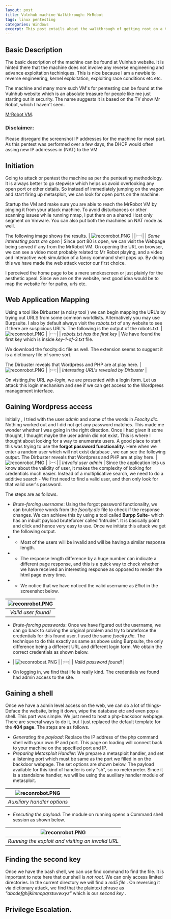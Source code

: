 ```yaml
---
layout: post
title: Vulnhub machine Walkthrough: MrRobot
tags: linux pentesting
categories: Windows 
excerpt: This post entails about the walkthrough of getting root on a VM MrRobot which is present on VulnHub. This machine is at a beginner level, and one of the first machines that I broke on VulnHub. You are strongly recommended to try everything on your own before proceeding.
---
```



## Basic Description
The basic description of the machine can be found at Vulnhub website. It is hinted there that the machine does not involve any reverse engineering and advance exploitation techiniques. This is nice because I am a newbie to reverse engineering, kernel exploitation, exploiting race conditions etc etc. 

The machine and many more such VM's for pentesting can be found at the Vulnhub website which is an absolute treasure for people like me just starting out in security. The name suggests it is based on the TV show Mr Robot, which I haven't seen. 

<a href="https://www.vulnhub.com/entry/mr-robot-1,151/">MrRobot VM</a>.  

### Disclaimer:
Please disregard the screenshot IP addresses for the machine for most part. As this pentest was performed over a few days, the DHCP would often assing new IP addresses in (NAT) to the VM

## Initiation
Going to attack or pentest the machine as per the pentesting methodology. It is always better to go stepwise which helps us avoid overlooking any open port or other details. So instead of immediately jumping on the wagon and start firing up metasploit, we can look for open ports on the machine.


Startup the VM and make sure you are able to reach the MrRobot VM by pinging it from your attack machine. To avoid disturbances or other scanning issues while running nmap, I put them on a shared Host only segment on Vmware. You can also put both the machines on NAT mode as well.

The following image shows the results.
| ![reconrobot.PNG]({{site.url}}/public/img/vulnhub/reconrobot.PNG) | 
|:--:| 
| *Some interesting ports are open* |
Since port 80 is open, we can visit the Webpage being served if any from the MrRobot VM. On opening the URL on browser, we can see a video most probably related to Mr Robot playing, and a video and interactive web simulation of a fancy command shell pops up. By doing this we have made the web attack vector our first choice.

I perceived the home page to be a mere smokescreen or just plainly for the aesthetic apeal. Since we are on the website, next good idea would be to map the website for for paths, urls etc.


## Web Application Mapping
Using a tool like Dirbuster (a noisy tool ) we can begin mapping the URL's by trying out URLS from some common worldlists. Alternatively you may use Burpsuite.
I also by default always visit the *robots.txt* of any website to see if there are suspicious URL's.
The following is the output of the robots.txt.
| ![reconrobot.PNG]({{site.url}}/public/img/vulnhub/robotstxt.PNG) | 
|:--:| 
| *robots.txt has the first key* |
We have found the first key which is inside *key-1-of-3.txt* file. 

We download the fsocity.dic file as well. The extension seems to suggest it is a dictionary file of some sort.

The Dirbuster reveals that Wordpress and PHP are at play here.
| ![reconrobot.PNG]({{site.url}}/public/img/vulnhub/reconwplogin.PNG) | 
|:--:| 
| *Interesting URL's revealed by Dirbuster* |

On visiting,the URL *wp-login*, we are presented with a login form. Let us attack this login mechanism and see if we can get access to the Wordpress management interface.


## Gaining Wordpress access
Initially , I tried with the user *admin* and some of the words in *Fsocity.dic*. Nothing worked out and I did not get any password matches. This made me wonder whether I was going in the right direction. Once I had given it some thought, I thought maybe the user admin did not exist. This is where I thought about looking for a way to enumerate users. A good place to start this was trying to use the __forgot password functionality__. Here when we enter a random user which will not exist database , we can see the following output.
The Dirbuster reveals that Wordpress and PHP are at play here.
| ![reconrobot.PNG]({{site.url}}/public/img/vulnhub/invuser.PNG) | 
|:--:| 
| *Intvalid user admin* |
Since the application lets us know about the validity of user, it makes the complexity of looking for credentials much easier. Instead of a multiplicative search, we need to do a additive search - We first need to find a valid user, and then only look for that valid user's password.

The steps are as follows.
- *Brute-forcing username*: Using the forgot password functionality, we can bruteforce words from the *fsocity.dic* file to check if the response changes. We can achieve this by using a tool called __Burpp Suite__- which has an inbuilt payload bruteforcer called 'Intruder'. It is basically point and click and hence very easy to use. Once we initiate this attack we get the following output.
- * Most of the users will be invalid and will be having a similar response length.
- * The response length difference by a huge number can indicate a different page response, and this is a quick way to check whether we have received an interesting response as opposed to render the html page every time.
- * We notice that we have noticed the valid username as *Elliot* in the screenshot below.

| ![reconrobot.PNG]({{site.url}}/public/img/vulnhub/intruder.PNG) | 
|:--:| 
| *Valid user found!* |

- *Brute-forcing passwords*: Once we have figured out the username, we can go back to solving the original problem and try to bruteforce the credentials for this found user. I used the same *fsocity.dic*. The technique to do this exactly as same as above using Burpsuite, the only difference being a different URL and different login form. We obtain the correct credentials as shown below.

- | ![reconrobost.PNG]({{site.url}}/public/img/vulnhub/possible_password.PNG) | 
|:--:| 
| *Valid password found!* |

- On logging in, we find that life is really kind. The credentials we found had admin access to the site. 

## Gaining a shell
Once we have a admin level access on the web, we can do a lot of things- Deface the website, bring it down, wipe the database etc and even pop a shell. This part was simple. We just need to host a php-backdoor webpage. There are several ways to do it, but I just replaced the default template for the __404 page__.
The steps are as follows.

- *Generating the payload*: Replace the IP address of the php command shell with your own IP and port. This page on loading will connect back to your machine on the specified port and IP.
- *Preparing Metasploit Handler*: We prepare a metasploit handler, and set a listening port which must be same as the port we filled in on the backdoor webpage. The set options are shown below. The payload available for this kind of handler is only "sh", so no meterpreter. Since it is a standalone handler, we will be using the auxiliary handler module of metasploit.

| ![reconrobot.PNG]({{site.url}}/public/img/vulnhub/reverseshell.PNG) | 
|:--:| 
| *Auxiliary handler options* |

- *Executing the payload*: The module on running opens a Command shell session as shown below.

| ![reconrobot.PNG]({{site.url}}/public/img/vulnhub/commandshell.PNG) | 
|:--:|
| *Running the exploit and visiting an invalid URL* |


## Finding the second key
Once we have the bash shell, we can use find command to find the file. It is important to note here that our shell is *not root*. We can only access limited directories. In the current directory we will find a *md5 file* . On reversing it via dictionary attack, we find that the plaintext phrase as *"abcdefghijklmnopqrstuvwxyz"* which is our *second key* .


## Privilege Escalation.




